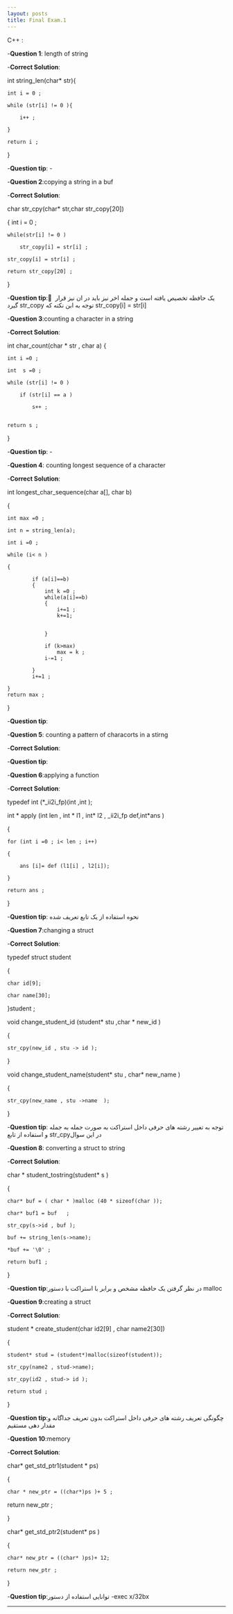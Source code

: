 ```yaml
---
layout: posts
title: Final Exam.1
---
```



C++ :


-**Question 1**: length of string 

-**Correct Solution**:


int string_len(char* str){

    int i = 0 ;

    while (str[i] != 0 ){

        i++ ;

    }

    return i ; 

}


-**Question tip**: - 

-**Question 2**:copying a string in a buf

-**Correct Solution**:

char str_cpy(char* str,char  str_copy[20])

{   int i = 0 ;

    while(str[i] != 0 )

        str_copy[i] = str[i] ;

    str_copy[i] = str[i] ;

    return str_copy[20] ; 

}


-**Question tip**:     ِ یک حافظه تخصیص یافته است و جمله اخر نیز باید در ان نیز قرار گیرد    str_copy توجه به ابن نکته که str_copy[i] = str[i] 


-**Question 3**:counting a character in a string 

-**Correct Solution**:



int char_count(char * str , char a)
{

    int i =0 ;

    int  s =0 ;  

    while (str[i] != 0 )

        if (str[i] == a )

            s++ ;
         

    return s ;


}



-**Question tip**:  -


-**Question 4**: counting longest sequence of a character

-**Correct Solution**:

int longest_char_sequence(char a[], char b)

{

    int max =0 ;

    int n = string_len(a);

    int i =0 ;

    while (i< n )

    {

            if (a[i]==b)
            {
                int k =0 ;
                while(a[i]==b)
                {
                    i+=1 ;
                    k+=1;


                }

                if (k>max)
                    max = k ;
                i-=1 ;

            }
            i+=1 ;

    }
    return max ;

}


-**Question tip**:


-**Question 5**: counting a pattern of characorts in a stirng

-**Correct Solution**:


-**Question tip**:


-**Question 6**:applying a function

-**Correct Solution**:



typedef int (*_ii2i_fp)(int ,int );

int * apply (int len , int * l1 , int* l2 , _ii2i_fp def,int*ans )

{

    for (int i =0 ; i< len ; i++)

    {

        ans [i]= def (l1[i] , l2[i]);

    }

    return ans ; 

}


-**Question tip**: نحوه استفاده از یک تابع تعریف شده 


-**Question 7**:changing a struct

-**Correct Solution**:





typedef struct student

{

    char id[9];

    char name[30];


}student ;



void change_student_id (student* stu ,char * new_id )

{

    str_cpy(new_id , stu -> id );

}


void change_student_name(student* stu , char*  new_name )

{

    str_cpy(new_name , stu ->name  );

}


-**Question tip**:  توجه به تغییر رشته های حرفی داخل استراکت به صورت جمله به جمله و استفاده از تابع str_cpyدر این سوال  


-**Question 8**: converting a struct to string

-**Correct Solution**:



char * student_tostring(student* s )

{

    char* buf = ( char * )malloc (40 * sizeof(char ));

    char* buf1 = buf   ;

    str_cpy(s->id , buf );

    buf += string_len(s->name);

    *buf += '\0' ; 

    return buf1 ;

}


-**Question tip**:در نظر گرفتن یک حافظه مشخص و برابر با استراکت با دستور malloc 

-**Question 9**:creating a struct

-**Correct Solution**:



student * create_student(char  id2[9] , char name2[30])

{

    student* stud = (student*)malloc(sizeof(student));

    str_cpy(name2 , stud->name);

    str_cpy(id2 , stud-> id );

    return stud ; 

}



-**Question tip**:چگونگی تعریف رشته های حرفی داخل استراکت بدون تعریف جداگانه و مقدار دهی مستقیم 


-**Question 10**:memory

-**Correct Solution**:



char*  get_std_ptr1(student *  ps)



{

    char * new_ptr = ((char*)ps )+ 5 ;


return new_ptr ;

}



char* get_std_ptr2(student* ps )

{

    char* new_ptr = ((char* )ps)+ 12;

    return new_ptr ; 

}



 
-**Question tip**:توانایی استفاده از دستور -exec x/32bx <address>


---

